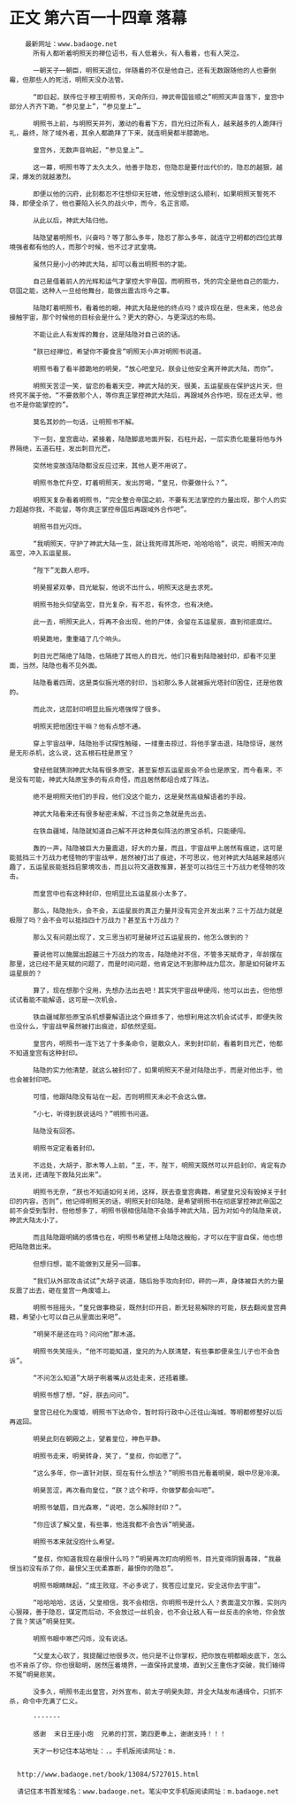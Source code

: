 # 正文 第六百一十四章 落幕
        最新网址：www.badaoge.net
          所有人都听着明照天的禅位诏书，有人低着头，有人看着，也有人哭泣。
      
          一朝天子一朝臣，明照天退位，伴随着的不仅是他自己，还有无数跟随他的人也要倒霉，但那些人的死活，明照天没办法管。
      
          “即日起，朕传位于穆王明照书，天命所归，神武帝国皆顺之”明照天声音落下，皇宫中部分人齐齐下跪，“参见皇上”，“参见皇上”…
      
          明照书上前，与明照天并列，激动的看着下方，目光扫过所有人，越来越多的人跪拜行礼，最终，除了域外者，其余人都跪拜了下来，就连明昊都半膝跪地。
      
          皇宫外，无数声音响起，“参见皇上”…
      
          这一幕，明照书等了太久太久，他善于隐忍，但隐忍是要付出代价的，隐忍的越狠，越深，爆发的就越激烈。
      
          即便以他的沉府，此刻都忍不住想仰天狂啸，他没想到这么顺利，如果明照天誓死不降，即便全杀了，他也要陷入长久的战火中，而今，名正言顺。
      
          从此以后，神武大陆归他。
      
          陆隐望着明照书，兴奋吗？等了那么多年，隐忍了那么多年，就连守卫明都的四位武尊境强者都有他的人，而那个时候，他不过才武皇境。
      
          虽然只是小小的神武大陆，却可以看出明照书的才能。
      
          自己是借着前人的光辉和运气才掌控大宇帝国，而明照书，凭的完全是他自己的能力，窃国之能，这种人一旦给他舞台，能做出震古烁今之事。
      
          陆隐盯着明照书，看着他的眼，神武大陆是他的终点吗？或许现在是，但未来，他总会接触宇宙，那个时候他的目标会是什么？更大的野心，与更深远的布局。
      
          不能让此人有发挥的舞台，这是陆隐对自己说的话。
      
          “朕已经禅位，希望你不要食言”明照天小声对明照书说道。
      
          明照书看了看半膝跪地的明昊，“放心吧皇兄，朕会让他安全离开神武大陆，而你”。
      
          明照天苦涩一笑，留恋的看着天空，神武大陆的天，很美，五运星辰在保护这片天，但终究不属于他，“不要救那个人，等你真正掌控神武大陆后，再跟域外合作吧，现在还太早，他也不是你能掌控的”。
      
          莫名其妙的一句话，让明照书不解。
      
          下一刻，皇宫震动，紧接着，陆隐脚底地面开裂，石柱升起，一层实质化能量将他与外界隔绝，五道石柱，发出刺目光芒。
      
          突然地变故连陆隐都没反应过来，其他人更不用说了。
      
          明照书急忙升空，盯着明照天，发出厉喝，“皇兄，你要做什么？”。
      
          明照天复杂看着明照书，“完全整合帝国之前，不要有无法掌控的力量出现，那个人的实力超越你我，不能留，等你真正掌控帝国后再跟域外合作吧”。
      
          明照书目光闪烁。
      
          “我明照天，守护了神武大陆一生，就让我死得其所吧，哈哈哈哈”，说完，明照天冲向高空，冲入五运星辰。
      
          “陛下”无数人悲呼。
      
          明昊握紧双拳，目光眦裂，他说不出什么，明照天这是去求死。
      
          明照书抬头仰望高空，目光复杂，有不忍，有怀念，也有决绝。
      
          此一去，明照天此人，将再不会出现，他的尸体，会留在五运星辰，直到彻底腐烂。
      
          明昊跪地，重重磕了几个响头。
      
          刺目光芒隔绝了陆隐，也隔绝了其他人的目光，他们只看到陆隐被封印，却看不见里面，当然，陆隐也看不见外面。
      
          陆隐看着四周，这是类似振光塔的封印，当初那么多人就被振光塔封印困住，还是他救的。
      
          而此次，这层封印明显比振光塔强悍了很多。
      
          明照天把他困住干嘛？他有点想不通。
      
          穿上宇宙战甲，陆隐抬手试探性触碰，一缕重击掠过，将他手掌击退，陆隐惊讶，居然是无形杀机，这么说，这五根石柱是原宝？
      
          曾经他就猜测神武大陆有很多原宝，甚至妄想五运星辰会不会也是原宝，而今看来，不是没有可能，神武大陆原宝多的有点奇怪，而且居然都组合成了阵法。
      
          绝不是明照天他们的手段，他们没这个能力，这是昊然高级解语者的手段。
      
          神武大陆看来还有很多秘密未解，不过当务之急就是先出去。
      
          在铁血疆域，陆隐就知道自己解不开这种类似阵法的原宝杀机，只能硬闯。
      
          轰的一声，陆隐被巨大力量震退，好大的力量，而且，宇宙战甲上居然有痕迹，这可是能抵挡三十万战力老怪物的宇宙战甲，居然被打出了痕迹，不可思议，他对神武大陆越来越感兴趣了，五运星辰能抵挡启蒙境攻击，而且以符文道数推算，甚至可以挡住三十万战力老怪物的攻击。
      
          而皇宫中也有这种封印，但明显比五运星辰小太多了。
      
          那么，陆隐抬头，会不会，五运星辰的真正力量并没有完全开发出来？三十万战力就是极限了吗？会不会可以抵挡四十万战力？甚至五十万战力？
      
          那么又有问题出现了，文三思当初可是破坏过五运星辰的，他怎么做到的？
      
          要说他可以施展出超越三十万战力的攻击，陆隐绝对不信，不管多天赋奇才，年龄摆在那里，这已经不是天赋的问题了，而是时间问题，他肯定达不到那种战力层次，那是如何破坏五运星辰的？
      
          算了，现在想那个没用，先想办法出去吧！其实凭宇宙战甲硬闯，他可以出去，但他想试试看能不能解语，这可是一次机会。
      
          铁血疆域那些原宝杀机想要解语比这个麻烦多了，他想利用这次机会试试手，即便失败也没什么，宇宙战甲虽然被打出痕迹，却依然坚挺。
      
          皇宫内，明照书一连下达了十多条命令，驱散众人，来到封印前，看着刺目光芒，他都不知道皇宫有这种封印。
      
          陆隐的实力他清楚，就这么被封印了，如果明照天不是对陆隐出手，而是对他出手，他也会被封印吧。
      
          可惜，他跟陆隐没有站在一起，否则明照天未必不会这么做。
      
          “小七，听得到朕说话吗？”明照书问道。
      
          陆隐没有回答。
      
          明照书定定看着封印。
      
          不远处，大胡子，那木等人上前，“王，不，陛下，明照天既然可以开启封印，肯定有办法关闭，还请陛下救陆兄出来”。
      
          明照书无奈，“朕也不知道如何关闭，这样，朕去查皇宫典籍，希望皇兄没有毁掉关于封印的内容，否则”，他记得明照天的话，明照天封印陆隐，是希望明照书在彻底掌控神武帝国之前不会受到掣肘，但他想多了，明照书很相信陆隐不会插手神武大陆，因为对如今的陆隐来说，神武大陆太小了。
      
          而且陆隐跟明嫣的感情也在，明照书希望搭上陆隐这艘船，才可以在宇宙自保，他也想把陆隐救出来。
      
          但想归想，能不能做到又是另一回事。
      
          “我们从外部攻击试试”大胡子说道，随后抬手攻向封印，砰的一声，身体被巨大的力量反震了出去，砸在皇宫一角废墟上。
      
          明照书摇摇头，“皇兄做事稳妥，既然封印开启，断无轻易解除的可能，朕去翻阅皇宫典籍，希望小七可以自己从里面出来吧”。
      
          “明昊不是还在吗？问问他”那木道。
      
          明照书失笑摇头，“他不可能知道，皇兄的为人朕清楚，有些事即便亲生儿子也不会告诉”。
      
          “不问怎么知道”大胡子咧着嘴从远处走来，还捂着腰。
      
          明照书想了想，“好，朕去问问”。
      
          皇宫已经化为废墟，明照书下达命令，暂时将行政中心迁往山海城，等明都修整好以后再返回。
      
          明昊此刻在朝殿之上，望着皇位，神色平静。
      
          明照书走来，明昊转身，笑了，“皇叔，你如愿了”。
      
          “这么多年，你一直针对朕，现在有什么想法？”明照书目光看着明昊，眼中尽是冷漠。
      
          明昊苦涩，再次看向皇位，“朕？这个称呼，你做梦都会叫吧”。
      
          明照书皱眉，目光森寒，“说吧，怎么解除封印？”。
      
          “你应该了解父皇，有些事，他连我都不会告诉”明昊道。
      
          明照书本来就没抱什么希望。
      
          “皇叔，你知道我现在最恨什么吗？”明昊再次盯向明照书，目光变得阴狠毒辣，“我最恨当初没有杀了你，最恨父王优柔寡断，最恨你的隐忍”。
      
          明照书眼睛眯起，“成王败寇，不必多说了，我答应过皇兄，安全送你去宇宙”。
      
          “哈哈哈哈，这话，父皇相信，我不会相信，你明照书是什么人？表面温文尔雅，实则内心狠辣，善于隐忍，谋定而后动，不会放过一丝机会，也不会让敌人有一丝反击的余地，你会放了我？笑话”明昊狂笑。
      
          明照书眼中寒芒闪烁，没有说话。
      
          “父皇太心软了，我提醒过他很多次，他只是不让你掌权，把你放在明都眼皮底下，怎么也不肯杀了你，你也很聪明，居然压着境界，一直保持武皇境，直到父王重伤才突破，我们输得不冤”明昊悲笑。
      
          没多久，明照书走出皇宫，对外宣布，前太子明昊失踪，并全大陆发布通缉令，只抓不杀，命令中充满了仁义。
      
          -------
      
          感谢  末日王座小炮  兄弟的打赏，第四更奉上，谢谢支持！！！
      
          天才一秒记住本站地址：.。手机版阅读网址：m.
      
      
      http://www.badaoge.net/book/13084/5727015.html
      
      请记住本书首发域名：www.badaoge.net。笔尖中文手机版阅读网址：m.badaoge.net